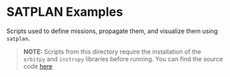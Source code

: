 # SATPLAN Examples

Scripts used to define missions, propagate them, and visualize them using `satplan`.

> **NOTE:** Scripts from this directory require the installation of the `orbitpy` and `instrupy` libraries before running. You can find the source code [here](https://github.com/EarthObservationSimulator)